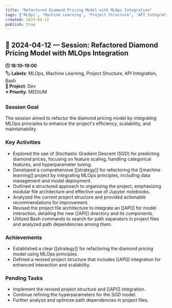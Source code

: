 ```yaml
---
title: "Refactored Diamond Pricing Model with MLOps Integration"
tags: ['MLOps', 'Machine Learning', 'Project Structure', 'API Integration', 'Bash']
created: 2024-04-12
publish: true
---
```


## 📅 2024-04-12 — Session: Refactored Diamond Pricing Model with MLOps Integration

**🕒 18:10–19:00**  
**🏷️ Labels**: MLOps, Machine Learning, Project Structure, API Integration, Bash  
**📂 Project**: Dev  
**⭐ Priority**: MEDIUM  


### Session Goal
The session aimed to refactor the diamond pricing model by integrating MLOps principles to enhance the project's efficiency, scalability, and maintainability.

### Key Activities
- Explored the use of Stochastic Gradient Descent (SGD) for predicting diamond prices, focusing on feature scaling, handling categorical features, and hyperparameter tuning.
- Developed a comprehensive [[strategy]] for refactoring the [[machine learning]] project by integrating MLOps principles, including data management and model deployment.
- Outlined a structured approach to organizing the project, emphasizing modular file architecture and effective use of Jupyter notebooks.
- Analyzed the current project structure and provided actionable recommendations for improvement.
- Revised the project file architecture to integrate an [[API]] for model interaction, detailing the new [[API]] directory and its components.
- Utilized Bash commands to search for path separators in project files and analyzed path dependencies among them.

### Achievements
- Established a clear [[strategy]] for refactoring the diamond pricing model using MLOps principles.
- Defined a revised project structure that includes [[API]] integration for enhanced interaction and scalability.

### Pending Tasks
- Implement the revised project structure and [[API]] integration.
- Continue refining the hyperparameters for the SGD model.
- Further analyze and optimize path dependencies in project files.
